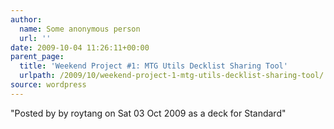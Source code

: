 ```yaml
---
author:
  name: Some anonymous person
  url: ''
date: 2009-10-04 11:26:11+00:00
parent_page:
  title: 'Weekend Project #1: MTG Utils Decklist Sharing Tool'
  urlpath: /2009/10/weekend-project-1-mtg-utils-decklist-sharing-tool/
source: wordpress
---
```


"Posted by by roytang on Sat 03 Oct 2009 as a deck for Standard"
